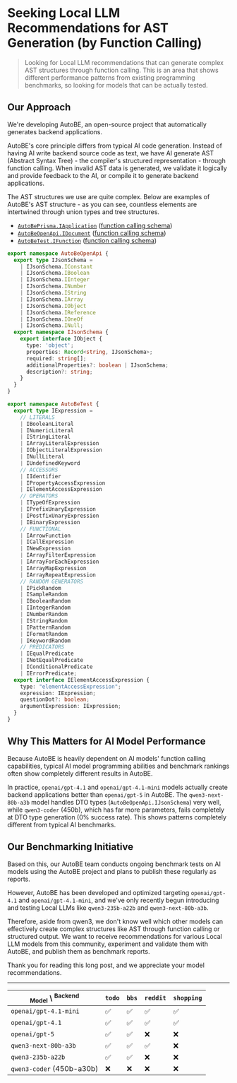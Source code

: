# Seeking Local LLM Recommendations for AST Generation (by Function Calling)

> Looking for Local LLM recommendations that can generate complex AST structures through function calling. This is an area that shows different performance patterns from existing programming benchmarks, so looking for models that can be actually tested.

## Our Approach

We're developing AutoBE, an open-source project that automatically generates backend applications.

AutoBE's core principle differs from typical AI code generation. Instead of having AI write backend source code as text, we have AI generate AST (Abstract Syntax Tree) - the compiler's structured representation - through function calling. When invalid AST data is generated, we validate it logically and provide feedback to the AI, or compile it to generate backend applications.

The AST structures we use are quite complex. Below are examples of AutoBE's AST structure - as you can see, countless elements are intertwined through union types and tree structures.

- [`AutoBePrisma.IApplication`](https://github.com/wrtnlabs/autobe/blob/main/packages/interface/src/prisma/AutoBePrisma.ts) ([function calling schema](https://typia.io/playground/?script=JYWwDg9gTgLgBAbzgQQK4wgIQKYAUrADOIAhnAL5wBmUEIcARAAInoQBG2A9MAHYzYoVEgGNsDANwAoUJFiI4ASQAyAGxDIwYVcBEkYwCLwrVa9ZoRIgRACyNcIYbLxJhgkmeGjwYATzdkNHSMfgEeUiJGhPCuYABcSmoaWjp6BkYAPAy2+gDmYDAMAHxwALxwocAkAHSq6tWxqfqGvBlScIjtHXAA7gQCALIQACbYqgAU8QogI2MJaBg4+ESk1YpDo6oUAJQJAG4QwMPSHeQANF3ZNnkFDFJF49vSkbyEEKrYtRC547FPUkA))
- [`AutoBeOpenApi.IDocument`](https://github.com/wrtnlabs/autobe/blob/main/packages/interface/src/openapi/AutoBeOpenApi.ts) ([function calling schema](https://typia.io/playground/?script=JYWwDg9gTgLgBAbzgQQK4wgIQKYHkzYB2yYwcAvnAGZQQhwBEAAgIboQBG2A9MITNihUWAY2wMA3AChQkWIjgBJADIAbECTCrgIljGAQucUhSq06BBiEEALfewhhsXBmGBjJ4aPBgBPFw3KU1DQ+fm7igvpEcM5gAFzyyqrqmtq6+gA8NNY6AOZgMDQAfHAAvHAhwAwAdEoqVTEpOnpc6eJwiG3tcADuUMC8APIOUE36ABRxsmSoXIJpXPFoGDj4RFVyAGIzc82GAJTxAG4QwAAmEu3EADSdWVa5+TTihWN7EhFcBBBK2DUQOWMYm9xEA))
- [`AutoBeTest.IFunction`](https://github.com/wrtnlabs/autobe/blob/main/packages/interface/src/test/AutoBeTest.ts) ([function calling schema](https://typia.io/playground/?script=JYWwDg9gTgLgBAbzgQQK4wgIQKYBVsDO8AvnAGZQQhwBEAAgIboQBG2A9MAHYzZRkMAxthoBuAFChIsRHACSAGQA2IZGDBLgghjGAQucUhSq06BBiEEALfewhhsXBmGBjJ4aPBgBPFw3KU1DQ+fm7igvpEcM5gAFzyyqrqmtq6+gA8NNY6AOZgMDQAfHAAvHAhwAwAdEoqVTEpOnpc6eJwiG3tcADuUMC8APIOUE36ABRxsmSoXIJpXPFoGDj4RFVyAGIzc82GAJTxAG4QwAAmEu3EADSdWVa5+TTihWN7EhFcBBBK2DUQOWMYm9xEA))

```typescript
export namespace AutoBeOpenApi {
  export type IJsonSchema =
    | IJsonSchema.IConstant
    | IJsonSchema.IBoolean
    | IJsonSchema.IInteger
    | IJsonSchema.INumber
    | IJsonSchema.IString
    | IJsonSchema.IArray
    | IJsonSchema.IObject
    | IJsonSchema.IReference
    | IJsonSchema.IOneOf
    | IJsonSchema.INull;
  export namespace IJsonSchema {
    export interface IObject {
      type: 'object';
      properties: Record<string, IJsonSchema>;
      required: string[];
      additionalProperties?: boolean | IJsonSchema;
      description?: string;
    }
  }
}

export namespace AutoBeTest {
  export type IExpression =
    // LITERALS
    | IBooleanLiteral
    | INumericLiteral
    | IStringLiteral
    | IArrayLiteralExpression
    | IObjectLiteralExpression
    | INullLiteral
    | IUndefinedKeyword
    // ACCESSORS
    | IIdentifier
    | IPropertyAccessExpression
    | IElementAccessExpression
    // OPERATORS
    | ITypeOfExpression
    | IPrefixUnaryExpression
    | IPostfixUnaryExpression
    | IBinaryExpression
    // FUNCTIONAL
    | IArrowFunction
    | ICallExpression
    | INewExpression
    | IArrayFilterExpression
    | IArrayForEachExpression
    | IArrayMapExpression
    | IArrayRepeatExpression
    // RANDOM GENERATORS
    | IPickRandom
    | ISampleRandom
    | IBooleanRandom
    | IIntegerRandom
    | INumberRandom
    | IStringRandom
    | IPatternRandom
    | IFormatRandom
    | IKeywordRandom
    // PREDICATORS
    | IEqualPredicate
    | INotEqualPredicate
    | IConditionalPredicate
    | IErrorPredicate;
  export interface IElementAccessExpression {
    type: "elementAccessExpression";
    expression: IExpression;
    questionDot?: boolean;
    argumentExpression: IExpression;
  }
}
```

## Why This Matters for AI Model Performance

Because AutoBE is heavily dependent on AI models' function calling capabilities, typical AI model programming abilities and benchmark rankings often show completely different results in AutoBE.

In practice, `openai/gpt-4.1` and `openai/gpt-4.1-mini` models actually create backend applications better than `openai/gpt-5` in AutoBE. The `qwen3-next-80b-a3b` model handles DTO types (`AutoBeOpenApi.IJsonSchema`) very well, while `qwen3-coder` (450b), which has far more parameters, fails completely at DTO type generation (0% success rate). This shows patterns completely different from typical AI benchmarks.

## Our Benchmarking Initiative

Based on this, our AutoBE team conducts ongoing benchmark tests on AI models using the AutoBE project and plans to publish these regularly as reports.

However, AutoBE has been developed and optimized targeting `openai/gpt-4.1` and `openai/gpt-4.1-mini`, and we've only recently begun introducing and testing Local LLMs like `qwen3-235b-a22b` and `qwen3-next-80b-a3b`.

Therefore, aside from qwen3, we don't know well which other models can effectively create complex structures like AST through function calling or structured output. We want to receive recommendations for various Local LLM models from this community, experiment and validate them with AutoBE, and publish them as benchmark reports.

Thank you for reading this long post, and we appreciate your model recommendations.

---------------

<sub>Model</sub> \ <sup>Backend</sup> | `todo` | `bbs` | `reddit` | `shopping`
--------------------------------------|--------|-------|----------|------------
`openai/gpt-4.1-mini`                 | ✅    | ✅    | ✅       | ✅
`openai/gpt-4.1`                      | ✅    | ✅    | ✅       | ✅
`openai/gpt-5`                        | ✅    | ✅    | ❌       | ❌
`qwen3-next-80b-a3b`                  | ✅    | ✅    | ✅       | ❌
`qwen3-235b-a22b`                     | ✅    | ✅    | ❌       | ❌
`qwen3-coder` (450b-a30b)             | ❌    | ❌    | ❌       | ❌